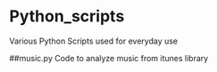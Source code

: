 # Python_scripts
Various Python Scripts used for everyday use 


##music.py
Code to analyze music from itunes library
